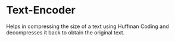 # Text-Encoder
Helps in compressing the size of a text using Huffman Coding and decompresses it back to obtain the original text.

